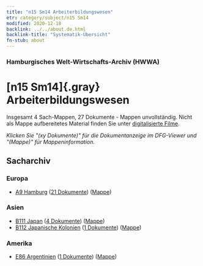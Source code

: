```yaml
---
title: "n15 Sm14 Arbeiterbildungswesen"
etr: category/subject/n15 Sm14
modified: 2020-12-18
backlink: ../../about.de.html
backlink-title: "Systematik-Übersicht"
fn-stub: about
---
```


### Hamburgisches Welt-Wirtschafts-Archiv (HWWA)
# [n15 Sm14]{.gray}&#8201; Arbeiterbildungswesen&#160; 




Insgesamt 4 Sach-Mappen, 27 Dokumente - Mappen unvollständig.
Nicht als Mappe aufbereitetes Material finden Sie unter [digitalisierte Filme](/film/h1_sh).

_Klicken Sie "(xy Dokumente)" für die Dokumentanzeige im DFG-Viewer und "(Mappe)" für Mappeninformation._

## Sacharchiv




### Europa

- [A9 Hamburg](../../../geo/about.de.html#A9) (<a href="https://dfg-viewer.de/show/?tx_dlf[id]=https://pm20.zbw.eu/mets/sh/1409xx/140905/1451xx/145178/public.mets.de.xml" target="_blank">21 Dokumente</a>) ([Mappe](http://purl.org/pressemappe20/folder/sh/140905,145178))

### Asien

- [B111 Japan](../../../geo/about.de.html#B111) (<a href="https://dfg-viewer.de/show/?tx_dlf[id]=https://pm20.zbw.eu/mets/sh/1412xx/141272/1451xx/145178/public.mets.de.xml" target="_blank">4 Dokumente</a>) ([Mappe](http://purl.org/pressemappe20/folder/sh/141272,145178))
- [B112 Japanische Kolonien](../../../geo/about.de.html#B112) (<a href="https://dfg-viewer.de/show/?tx_dlf[id]=https://pm20.zbw.eu/mets/sh/1412xx/141273/1451xx/145178/public.mets.de.xml" target="_blank">1 Dokumente</a>) ([Mappe](http://purl.org/pressemappe20/folder/sh/141273,145178))

### Amerika

- [E86 Argentinien](../../../geo/about.de.html#E86) (<a href="https://dfg-viewer.de/show/?tx_dlf[id]=https://pm20.zbw.eu/mets/sh/1416xx/141692/1451xx/145178/public.mets.de.xml" target="_blank">1 Dokumente</a>) ([Mappe](http://purl.org/pressemappe20/folder/sh/141692,145178))


